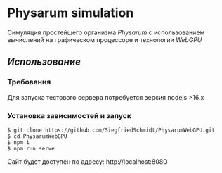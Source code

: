 # Physarum simulation
Симуляция простейшего организма *Physarum* с использованием вычислений на графическом процессоре и технологии *WebGPU*

## *Использование*
### Требования
Для запуска тестового сервера потребуется версия nodejs >16.x

### Установка зависимостей и запуск
```
$ git clone https://github.com/SiegfriedSchmidt/PhysarumWebGPU.git
$ cd PhysarumWebGPU
$ npm i
$ npm run serve
```
Сайт будет доступен по адресу: http://localhost:8080
